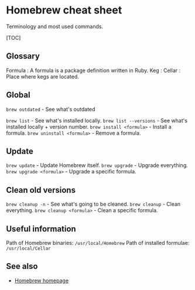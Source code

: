 # Homebrew cheat sheet
Terminology and most used commands.

[TOC]

## Glossary
Formula
: A formula is a package definition written in Ruby. 
Keg
:
Cellar
: Place where kegs are located.

## Global

`brew outdated` - See what's outdated

`brew list` - See what's installed locally.
`brew list --versions` - See what's installed locally + version number.
`brew install <formula>` - Install a formula.
`brew uninstall <formula>` - Remove a formula.

## <i class="icon-refresh"></i> Update

`brew update` - Update Homebrew itself.
`brew upgrade` - Upgrade everything.
`brew upgrade <formula>` - Upgrade a specific formula.

## Clean old versions

`brew cleanup -n` - See what's going to be cleaned.
`brew cleanup` - Clean everything.
`brew cleanup <formula>` - Clean a specific formula.

## Useful information
Path of Homebrew binaries: `/usr/local/Homebrew`
Path of installed formulae: `/usr/local/Cellar`

## See also
- [Homebrew homepage](http://brew.sh)
